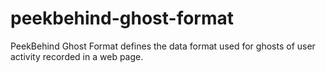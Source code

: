 peekbehind-ghost-format
=======================

PeekBehind Ghost Format defines the data format used for ghosts of user activity recorded in a web page.